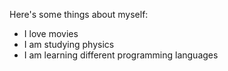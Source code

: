 Here's some things about myself:
* I love movies
* I am studying physics
* I am learning different programming languages
